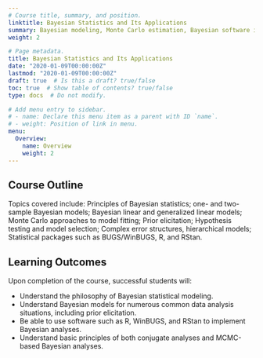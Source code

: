 ```yaml
---
# Course title, summary, and position.
linktitle: Bayesian Statistics and Its Applications
summary: Bayesian modeling, Monte Carlo estimation, Bayesian software implementation, and Real world data analysis.
weight: 2

# Page metadata.
title: Bayesian Statistics and Its Applications
date: "2020-01-09T00:00:00Z"
lastmod: "2020-01-09T00:00:00Z"
draft: true  # Is this a draft? true/false
toc: true  # Show table of contents? true/false
type: docs  # Do not modify.

# Add menu entry to sidebar.
# - name: Declare this menu item as a parent with ID `name`.
# - weight: Position of link in menu.
menu:
  Overview:
    name: Overview 
    weight: 2
---
```


## Course Outline

Topics covered include:  Principles of Bayesian statistics; one- and two-sample Bayesian models; Bayesian linear and generalized linear models; Monte Carlo approaches to model fitting; Prior elicitation; Hypothesis testing and model selection; Complex error structures, hierarchical models; Statistical packages such as BUGS/WinBUGS, R, and RStan. 

## Learning Outcomes
Upon completion of the course, successful students will:
* Understand the philosophy of Bayesian statistical modeling. 
* Understand Bayesian models for numerous common data analysis situations, including prior elicitation. 
* Be able to use software such as R, WinBUGS, and RStan to implement Bayesian analyses. 
* Understand basic principles of both conjugate analyses and MCMC-based Bayesian analyses.
